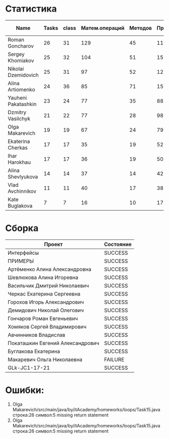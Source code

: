 # Статистика

| Name | Tasks | class | Матем.операций | Методов | Присваиваний | анон.класов | внутр.класов | констант | логирование | лямбды | переменных | перхватов исключений | приват. методов | приват. полей | сравнений | циклов |
| --- | --- | --- | --- | --- | --- | --- | --- | --- | --- | --- | --- | --- | --- | --- | --- | --- |
| Roman Goncharov | 26 | 31 | 129 | 45 | 113 | 0 | 1 | 0 | 0 | 1 | 89 | 0 | 0 | 3 | 38 | 16 |
| Sergey Khomiakov | 25 | 32 | 104 | 51 | 150 | 0 | 0 | 0 | 0 | 0 | 101 | 4 | 4 | 8 | 36 | 15 |
| Nikolai Dzemidovich | 25 | 31 | 97 | 52 | 125 | 0 | 1 | 1 | 0 | 1 | 100 | 0 | 0 | 4 | 38 | 22 |
| Alina Artiomenko | 24 | 36 | 85 | 71 | 156 | 0 | 1 | 0 | 0 | 1 | 117 | 3 | 7 | 1 | 45 | 25 |
| Yauheni Pakatashkin | 23 | 24 | 77 | 35 | 88 | 0 | 0 | 1 | 0 | 0 | 68 | 0 | 5 | 1 | 36 | 22 |
| Dzmitry Vasilchyk | 21 | 22 | 77 | 28 | 98 | 0 | 0 | 0 | 0 | 0 | 84 | 0 | 6 | 0 | 25 | 12 |
| Olga Makarevich | 19 | 19 | 67 | 24 | 79 | 0 | 0 | 0 | 0 | 0 | 58 | 0 | 1 | 7 | 55 | 7 |
| Ekaterina Cherkas | 17 | 17 | 35 | 19 | 52 | 0 | 0 | 0 | 0 | 0 | 48 | 0 | 0 | 0 | 13 | 6 |
| Ihar Harokhau | 17 | 17 | 36 | 19 | 50 | 0 | 0 | 0 | 0 | 0 | 46 | 0 | 0 | 0 | 6 | 7 |
| Alina Shevlyukova | 14 | 14 | 37 | 14 | 42 | 0 | 0 | 0 | 0 | 0 | 42 | 0 | 0 | 0 | 2 | 2 |
| Vlad Avchinnikov | 11 | 11 | 40 | 17 | 38 | 0 | 0 | 0 | 0 | 0 | 35 | 0 | 0 | 0 | 24 | 0 |
| Kate Buglakova | 7 | 7 | 16 | 10 | 17 | 0 | 0 | 0 | 0 | 0 | 17 | 0 | 1 | 0 | 1 | 0 |


# Сборка

| Проект | Состояние |
| --- | --- |
| Интерфейсы  | SUCCESS |
| ПРИМЕРЫ  | SUCCESS |
| Артёменко Алина Александровна  | SUCCESS |
| Шевлюкова Алина Игоревна  | SUCCESS |
| Васильчик Дмитрий Николаевич  | SUCCESS |
| Черкас Екатерина Сергеевна  | SUCCESS |
| Горохов Игорь Александрович  | SUCCESS |
| Демидович Николай Олегович  | SUCCESS |
| Гончаров Роман Евгеньевич  | SUCCESS |
| Хомяков Сергей Владимирович  | SUCCESS |
| Авчинников Владислав  | SUCCESS |
| Покаташкин Евгений Александрович  | SUCCESS |
| Буглакова Екатерина  | SUCCESS |
| Макаревич Ольга Николаевна  | FAILURE |
| GLk-JC1-17-21  | SUCCESS |


# Ошибки:

1. Olga Makarevich/src/main/java/by/itAcademy/homeworks/loops/Task15.java строка:26 символ:5 missing return statement
1. Olga Makarevich/src/main/java/by/itAcademy/homeworks/loops/Task15.java строка:26 символ:5 missing return statement

